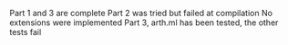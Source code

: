 Part 1 and 3 are complete
Part 2 was tried but failed at compilation
No extensions were implemented
Part 3, arth.ml has been tested, the other tests fail
